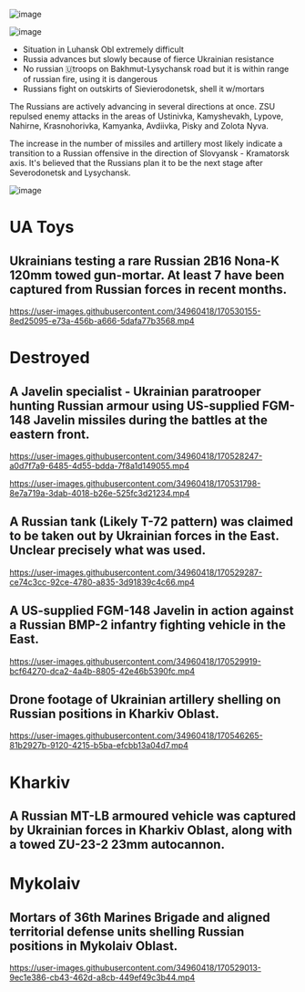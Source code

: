 ![image](https://user-images.githubusercontent.com/34960418/170534672-e3d9d6cb-7bf3-4c11-b8a9-6d3ef6b53236.png)

![image](https://user-images.githubusercontent.com/34960418/170534725-e2cc96dd-8346-412a-93f6-c134020a8d49.png)

- Situation in Luhansk Obl extremely difficult
- Russia advances but slowly because of fierce Ukrainian resistance
- No russian 🇺troops on Bakhmut-Lysychansk road but it is within range of russian  fire, using it is dangerous
- Russians fight on outskirts of Sievierodonetsk, shell it w/mortars

The Russians are actively advancing in several directions at once. ZSU repulsed enemy attacks in the areas of Ustinivka, Kamyshevakh, Lypove, Nahirne, Krasnohorivka, Kamyanka, Avdiivka, Pisky and Zolota Nyva.

The increase in the number of missiles and artillery most likely indicate a transition to a Russian offensive in the direction of Slovyansk - Kramatorsk axis. It's believed that the Russians plan it to be the next stage after Severodonetsk and Lysychansk.

![image](https://user-images.githubusercontent.com/34960418/170533340-55b0c7c9-10c5-45b2-981c-36a5a24511a0.png)



# UA Toys

## Ukrainians testing a rare Russian 2B16 Nona-K 120mm towed gun-mortar. At least 7 have been captured from Russian forces in recent months.

https://user-images.githubusercontent.com/34960418/170530155-8ed25095-e73a-456b-a666-5dafa77b3568.mp4


# Destroyed

## A Javelin specialist - Ukrainian paratrooper hunting Russian armour using US-supplied FGM-148 Javelin missiles during the battles at the eastern front.

https://user-images.githubusercontent.com/34960418/170528247-a0d7f7a9-6485-4d55-bdda-7f8a1d149055.mp4

https://user-images.githubusercontent.com/34960418/170531798-8e7a719a-3dab-4018-b26e-525fc3d21234.mp4


## A Russian tank (Likely T-72 pattern) was claimed to be taken out by Ukrainian forces in the East. Unclear precisely what was used.

https://user-images.githubusercontent.com/34960418/170529287-ce74c3cc-92ce-4780-a835-3d91839c4c66.mp4


## A US-supplied FGM-148 Javelin in action against a Russian BMP-2 infantry fighting vehicle in the East. 

https://user-images.githubusercontent.com/34960418/170529919-bcf64270-dca2-4a4b-8805-42e46b5390fc.mp4


## Drone footage of Ukrainian artillery shelling on Russian positions in Kharkiv Oblast.

https://user-images.githubusercontent.com/34960418/170546265-81b2927b-9120-4215-b5ba-efcbb13a04d7.mp4






# Kharkiv

## A Russian MT-LB armoured vehicle was captured by Ukrainian forces in Kharkiv Oblast, along with a towed ZU-23-2 23mm autocannon.


# Mykolaiv

## Mortars of 36th Marines Brigade and aligned territorial defense units shelling Russian positions in Mykolaiv Oblast. 

https://user-images.githubusercontent.com/34960418/170529013-9ec1e386-cb43-462d-a8cb-449ef49c3b44.mp4

